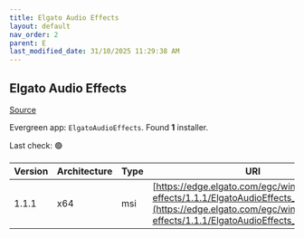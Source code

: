 ```yaml
---
title: Elgato Audio Effects
layout: default
nav_order: 2
parent: E
last_modified_date: 31/10/2025 11:29:38 AM
---
```


## Elgato Audio Effects

[Source](https://www.elgato.com/)

Evergreen app: `ElgatoAudioEffects`. Found **1** installer.

Last check: 🟢

| Version | Architecture | Type | URI                                                                                                                                                                                |
| ------- | ------------ | ---- | ---------------------------------------------------------------------------------------------------------------------------------------------------------------------------------- |
| 1.1.1   | x64          | msi  | [https://edge.elgato.com/egc/windows/audio-effects/1.1.1/ElgatoAudioEffects_1.1.1.80.msi](https://edge.elgato.com/egc/windows/audio-effects/1.1.1/ElgatoAudioEffects_1.1.1.80.msi) |
